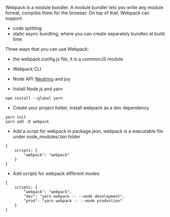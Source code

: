 Webpack is a module bundler. A module bundler lets you write any module format, compiles them for the browser. On top of that, Webpack can support
- code splitting
- static async bundling, where you can create separately bundles at build time

Three ways that you can use Webpack:
- the webpack.config.js file, it is a commonJS module
- Webpack CLI
- Node API: [Neutrino](https://github.com/neutrinojs/neutrino) and joy

- Install Node.js and yarn
```
npm install --global yarn
```
- Create your project folder, install webpack as a dev dependency
```
yarn init
yarn add -D webpack
```
- Add a script for webpack in package.json, webpack is a executable file under node_modules/.bin folder
```
{
    scripts: {
        "webpack": "webpack"
    }
}
```
- Add scripts for webpack different modes
```
{
    scripts: {
        "webpack": "webpack",
        "dev": "yarn webpack -- --mode development",
        "prod": "yarn webpack -- --mode production"
    }
}

```